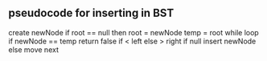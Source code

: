 pseudocode for inserting in BST
--------------------------------
create newNode
if root == null then root = newNode
temp = root
while loop
    if newNode == temp return false
    if < left else > right
    if null insert newNode else move next